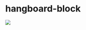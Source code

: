 # hangboard-block

![](https://user-images.githubusercontent.com/19412160/202916806-293b34a9-55e7-4f07-b4ec-329d60405ba2.png)
